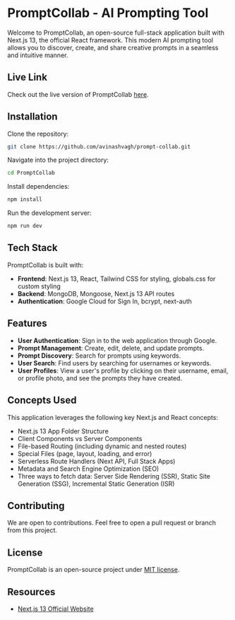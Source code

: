 # PromptCollab - AI Prompting Tool

Welcome to PromptCollab, an open-source full-stack application built with Next.js 13, the official React framework. This modern AI prompting tool allows you to discover, create, and share creative prompts in a seamless and intuitive manner.

## Live Link

Check out the live version of PromptCollab [here](#).

## Installation

Clone the repository:

```bash
git clone https://github.com/avinashvagh/prompt-collab.git
```

Navigate into the project directory:

```bash
cd PromptCollab
```

Install dependencies:

```bash
npm install
```

Run the development server:

```bash
npm run dev
```

## Tech Stack

PromptCollab is built with:

- **Frontend**: Next.js 13, React, Tailwind CSS for styling, globals.css for custom styling
- **Backend**: MongoDB, Mongoose, Next.js 13 API routes
- **Authentication**: Google Cloud for Sign In, bcrypt, next-auth

## Features

- **User Authentication**: Sign in to the web application through Google.
- **Prompt Management**: Create, edit, delete, and update prompts.
- **Prompt Discovery**: Search for prompts using keywords.
- **User Search**: Find users by searching for usernames or keywords.
- **User Profiles**: View a user's profile by clicking on their username, email, or profile photo, and see the prompts they have created.

## Concepts Used

This application leverages the following key Next.js and React concepts:

- Next.js 13 App Folder Structure
- Client Components vs Server Components
- File-based Routing (including dynamic and nested routes)
- Special Files (page, layout, loading, and error)
- Serverless Route Handlers (Next API, Full Stack Apps)
- Metadata and Search Engine Optimization (SEO)
- Three ways to fetch data: Server Side Rendering (SSR), Static Site Generation (SSG), Incremental Static Generation (ISR)

## Contributing

We are open to contributions. Feel free to open a pull request or branch from this project.

## License

PromptCollab is an open-source project under [MIT license](https://docs.github.com/en/communities/setting-up-your-project-for-healthy-contributions/adding-a-license-to-a-repository).

## Resources

- [Next.js 13 Official Website](https://nextjs.org)